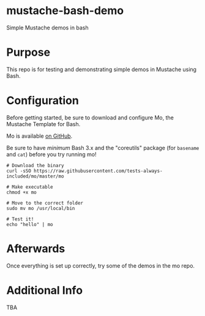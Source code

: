 mustache-bash-demo
==================

Simple Mustache demos in bash

Purpose
=======

This repo is for testing and demonstrating simple demos in Mustache using Bash.

Configuration
=============

Before getting started, be sure to download and configure Mo, the
Mustache Template for Bash.

Mo is available [on GitHub](https://github.com/tests-always-included/mo).

Be sure to have *minimum* Bash 3.x and the "coreutils" package (for `basename` and `cat`) before you try running mo!

    # Download the binary
    curl -sSO https://raw.githubusercontent.com/tests-always-included/mo/master/mo

    # Make executable
    chmod +x mo

    # Move to the correct folder
    sudo mv mo /usr/local/bin

    # Test it!
    echo "hello" | mo

Afterwards
==========

Once everything is set up correctly, try some of the demos in the mo repo.

Additional Info
===============

TBA